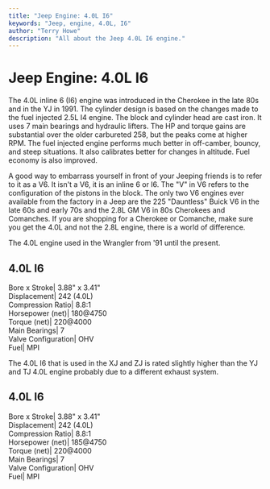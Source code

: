 ```yaml
---
title: "Jeep Engine: 4.0L I6"
keywords: "Jeep, engine, 4.0L, I6"
author: "Terry Howe"
description: "All about the Jeep 4.0L I6 engine."
---
```

# Jeep Engine: 4.0L I6

The 4.0L inline 6 (I6) engine was introduced in the Cherokee in the late 80s and in the YJ in 1991. The cylinder design is based on the changes made to the fuel injected 2.5L I4 engine. The block and cylinder head are cast iron. It uses 7 main bearings and hydraulic lifters. The HP and torque gains are substantial over the older carbureted 258, but the peaks come at higher RPM. The fuel injected engine performs much better in off-camber, bouncy, and steep situations. It also calibrates better for changes in altitude. Fuel economy is also improved.

A good way to embarrass yourself in front of your Jeeping friends is to refer to it as a V6. It isn't a V6, it is an inline 6 or I6. The "V" in V6 refers to the configuration of the pistons in the block. The only two V6 engines ever available from the factory in a Jeep are the 225 "Dauntless" Buick V6 in the late 60s and early 70s and the 2.8L GM V6 in 80s Cherokees and Comanches. If you are shopping for a Cherokee or Comanche, make sure you get the 4.0L and not the 2.8L engine, there is a world of difference.

The 4.0L engine used in the Wrangler from '91 until the present.

4.0L I6  
---  
Bore x Stroke| 3.88" x 3.41"  
Displacement| 242 (4.0L)  
Compression Ratio| 8.8:1  
Horsepower (net)| 180@4750  
Torque (net)| 220@4000  
Main Bearings| 7  
Valve Configuration| OHV  
Fuel| MPI  
  
The 4.0L I6 that is used in the XJ and ZJ is rated slightly higher than the YJ and TJ 4.0L engine probably due to a different exhaust system.

4.0L I6  
---  
Bore x Stroke| 3.88" x 3.41"  
Displacement| 242 (4.0L)  
Compression Ratio| 8.8:1  
Horsepower (net)| 185@4750  
Torque (net)| 220@4000  
Main Bearings| 7  
Valve Configuration| OHV  
Fuel| MPI